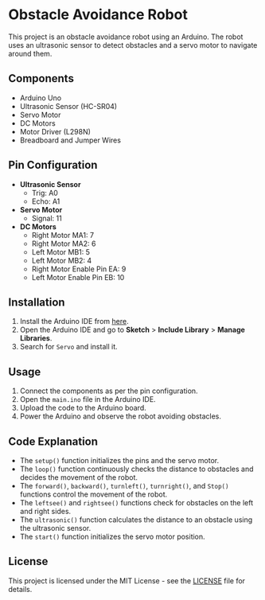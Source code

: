 # Obstacle Avoidance Robot

This project is an obstacle avoidance robot using an Arduino. The robot uses an ultrasonic sensor to detect obstacles and a servo motor to navigate around them.

## Components

- Arduino Uno
- Ultrasonic Sensor (HC-SR04)
- Servo Motor
- DC Motors
- Motor Driver (L298N)
- Breadboard and Jumper Wires

## Pin Configuration

- **Ultrasonic Sensor**
  - Trig: A0
  - Echo: A1
- **Servo Motor**
  - Signal: 11
- **DC Motors**
  - Right Motor MA1: 7
  - Right Motor MA2: 6
  - Left Motor MB1: 5
  - Left Motor MB2: 4
  - Right Motor Enable Pin EA: 9
  - Left Motor Enable Pin EB: 10

## Installation

1. Install the Arduino IDE from [here](https://www.arduino.cc/en/software).
2. Open the Arduino IDE and go to **Sketch** > **Include Library** > **Manage Libraries**.
3. Search for `Servo` and install it.

## Usage

1. Connect the components as per the pin configuration.
2. Open the `main.ino` file in the Arduino IDE.
3. Upload the code to the Arduino board.
4. Power the Arduino and observe the robot avoiding obstacles.

## Code Explanation

- The `setup()` function initializes the pins and the servo motor.
- The `loop()` function continuously checks the distance to obstacles and decides the movement of the robot.
- The `forward()`, `backward()`, `turnleft()`, `turnright()`, and `Stop()` functions control the movement of the robot.
- The `leftsee()` and `rightsee()` functions check for obstacles on the left and right sides.
- The `ultrasonic()` function calculates the distance to an obstacle using the ultrasonic sensor.
- The `start()` function initializes the servo motor position.

## License

This project is licensed under the MIT License - see the [LICENSE](LICENSE) file for details.
